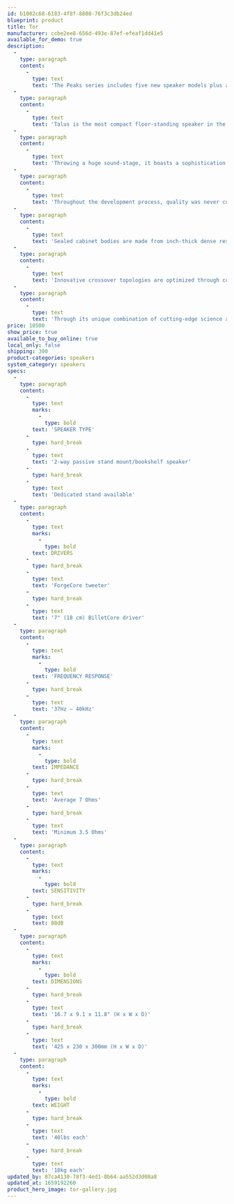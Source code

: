 ```yaml
---
id: b1002c68-6183-4f8f-8808-76f3c3db24ed
blueprint: product
title: Tor
manufacturer: ccbe2ee8-656d-493e-87ef-efeaf1dd41e5
available_for_demo: true
description:
  -
    type: paragraph
    content:
      -
        type: text
        text: 'The Peaks series includes five new speaker models plus a powered subwoofer, each performing at a new reference level for their price point. They excel in any size room, across all genres of music, and are offered in high quality finishes to suit every style of home.'
  -
    type: paragraph
    content:
      -
        type: text
        text: 'Talus is the most compact floor-standing speaker in the Peaks range, with an elegant form and shallow depth that mean it will sits well in any room. Despite its dimensions, Talus is capable of deep, authoritative bass, filling even large rooms with a scale of musical dynamics which belies its size.'
  -
    type: paragraph
    content:
      -
        type: text
        text: 'Throwing a huge sound-stage, it boasts a sophistication and musicality that pulls you closer to the music. Powerful yet detailed and delicate, Talus is a music lover''s dream come true.'
  -
    type: paragraph
    content:
      -
        type: text
        text: 'Throughout the development process, quality was never compromised. Tor boasts proprietary ForgeCore tweeters and our exceptional BilletCore woofers. These are mounted in thick aluminum front baffles which are precision machined in-house to a profile guided by detailed computational modeling.'
  -
    type: paragraph
    content:
      -
        type: text
        text: 'Sealed cabinet bodies are made from inch-thick dense resin fiber, curved to exact tolerances in custom presses by experienced European workshops. They include advanced bracing and acoustic absorbers which eliminate cabinet resonances and reflections.'
  -
    type: paragraph
    content:
      -
        type: text
        text: 'Innovative crossover topologies are optimized through complex simulation and countless hours of critical listening. These designs maximize efficiency and ensure the broadest possible compatibility with amplifiers. Crossovers use the highest quality components and are hand-built on circuit boards that YG machines in-house.'
  -
    type: paragraph
    content:
      -
        type: text
        text: 'Through its unique combination of cutting-edge science and engineering, Talus represents an approach with no compromises. Everything from the drivers, cabinets and crossovers, through to the veneer, lacquer and internal cabling has been carefully selected and modeled to deliver the most accurate, most musical performance possible.'
price: 10500
show_price: true
available_to_buy_online: true
local_only: false
shipping: 300
product-categories: speakers
system_category: speakers
specs:
  -
    type: paragraph
    content:
      -
        type: text
        marks:
          -
            type: bold
        text: 'SPEAKER TYPE'
      -
        type: hard_break
      -
        type: text
        text: '2-way passive stand mount/bookshelf speaker'
      -
        type: hard_break
      -
        type: text
        text: 'Dedicated stand available'
  -
    type: paragraph
    content:
      -
        type: text
        marks:
          -
            type: bold
        text: DRIVERS
      -
        type: hard_break
      -
        type: text
        text: 'ForgeCore tweeter'
      -
        type: hard_break
      -
        type: text
        text: '7" (18 cm) BilletCore driver'
  -
    type: paragraph
    content:
      -
        type: text
        marks:
          -
            type: bold
        text: 'FREQUENCY RESPONSE'
      -
        type: hard_break
      -
        type: text
        text: '37Hz – 40kHz'
  -
    type: paragraph
    content:
      -
        type: text
        marks:
          -
            type: bold
        text: IMPEDANCE
      -
        type: hard_break
      -
        type: text
        text: 'Average 7 Ohms'
      -
        type: hard_break
      -
        type: text
        text: 'Minimum 3.5 Ohms'
  -
    type: paragraph
    content:
      -
        type: text
        marks:
          -
            type: bold
        text: SENSITIVITY
      -
        type: hard_break
      -
        type: text
        text: 88dB
  -
    type: paragraph
    content:
      -
        type: text
        marks:
          -
            type: bold
        text: DIMENSIONS
      -
        type: hard_break
      -
        type: text
        text: '16.7 x 9.1 x 11.8" (H x W x D)'
      -
        type: hard_break
      -
        type: text
        text: '425 x 230 x 300mm (H x W x D)'
  -
    type: paragraph
    content:
      -
        type: text
        marks:
          -
            type: bold
        text: WEIGHT
      -
        type: hard_break
      -
        type: text
        text: '40lbs each'
      -
        type: hard_break
      -
        type: text
        text: '18kg each'
updated_by: 87ca4130-78f3-4ed1-8b64-aa552d3d08a8
updated_at: 1659192260
product_hero_image: tor-gallery.jpg
---
```

